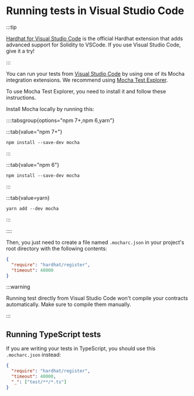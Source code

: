 # Running tests in Visual Studio Code

:::tip

[Hardhat for Visual Studio Code](/hardhat-vscode) is the official Hardhat extension that adds advanced support for Solidity to VSCode. If you use Visual Studio Code, give it a try!

:::

You can run your tests from [Visual Studio Code](https://code.visualstudio.com) by using one of its Mocha integration extensions. We recommend using [Mocha Test Explorer](https://marketplace.visualstudio.com/items?itemName=hbenl.vscode-mocha-test-adapter).

To use Mocha Test Explorer, you need to install it and follow these instructions.

Install Mocha locally by running this:

::::tabsgroup{options="npm 7+,npm 6,yarn"}

:::tab{value="npm 7+"}

```
npm install --save-dev mocha
```

:::

:::tab{value="npm 6"}

```
npm install --save-dev mocha
```

:::

:::tab{value=yarn}

```
yarn add --dev mocha
```

:::

::::

Then, you just need to create a file named `.mocharc.json` in your project's root directory with the following contents:

```json
{
  "require": "hardhat/register",
  "timeout": 40000
}
```

:::warning

Running test directly from Visual Studio Code won't compile your contracts automatically. Make sure to compile them manually.

:::

## Running TypeScript tests

If you are writing your tests in TypeScript, you should use this `.mocharc.json` instead:

```json
{
  "require": "hardhat/register",
  "timeout": 40000,
  "_": ["test/**/*.ts"]
}
```

